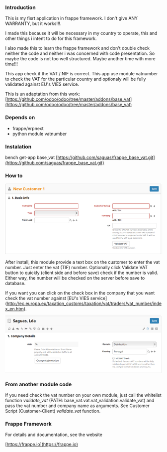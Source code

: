 ### Introduction

This is my fisrt application in frappe framework. I don't give ANY WARRANTY, but it works!!!.

I made this because it will be necessary in my country to operate, this and other things i intent to do for this framework.

I also made this to learn the frappe framework and don't double check neither the code and neither i was concerned with code presentation. So maybe the code is not too well structured.
Maybe another time with more time!!!

This app check if the VAT / NIF is correct. This app use module vatnumber to check the VAT for the particular country and optionaly will be fully validated against EU's VIES service.

This is un adaptation from this work: [https://github.com/odoo/odoo/tree/master/addons/base_vat](https://github.com/odoo/odoo/tree/master/addons/base_vat)

### Depends on
- frappe/erpnext
- python module vatnumber

### Instalation

bench get-app base_vat [https://github.com/saguas/frappe_base_vat.git](https://github.com/saguas/frappe_base_vat.git)
 

### How to

![Selling-->Customer-->Make a new Cusmtomer](base_vat/public/images/vat.png)

After install, this module provide a text box on the customer to enter the vat number.
Just enter the vat (TIF) number. Optionally click Validate VAT button to quickly (client side and before save) check if the number is valid.
Either way, the number will be checked on the server before save to database. 

If you want you can click on the check box in the company that you want check the vat number against [EU's VIES service] (http://ec.europa.eu/taxation_customs/taxation/vat/traders/vat_number/index_en.htm).

![Setup-->Masters-->Company](base_vat/public/images/vies.png)

### From another module code

If you need check the vat number on your own module, just call the whitelist function <i>validate_vat</i> (PATH: base_vat.vat.vat_validation.validate_vat) and pass the vat number and company name as arguments. See Customer Script (Customer-Client) <i>validate_vat</i> function.

### Frappe Framework

For details and documentation, see the website

[https://frappe.io](https://frappe.io)